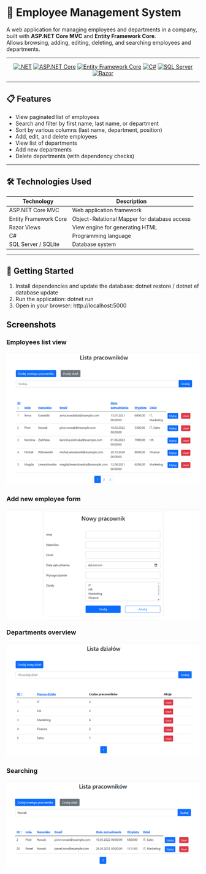 <a id="readme-top"></a>

# 🚀 Employee Management System

A web application for managing employees and departments in a company, built with **ASP.NET Core MVC** and **Entity Framework Core**.  
Allows browsing, adding, editing, deleting, and searching employees and departments.

---

<div align="center">

[![.NET](https://img.shields.io/badge/.NET-512BD4?style=for-the-badge&logo=dot-net&logoColor=white)](https://dotnet.microsoft.com/) [![ASP.NET Core](https://img.shields.io/badge/ASP.NET_Core-6.0-blue?style=for-the-badge&logo=asp.net&logoColor=white)](https://dotnet.microsoft.com/apps/aspnet) [![Entity Framework Core](https://img.shields.io/badge/Entity_Framework_Core-339933?style=for-the-badge&logo=entity-framework&logoColor=white)](https://docs.microsoft.com/en-us/ef/core/) [![C#](https://img.shields.io/badge/C%23-239120?style=for-the-badge&logo=c-sharp&logoColor=white)](https://docs.microsoft.com/en-us/dotnet/csharp/) [![SQL Server](https://img.shields.io/badge/SQL_Server-CC2927?style=for-the-badge&logo=microsoft-sql-server&logoColor=white)](https://www.microsoft.com/en-us/sql-server) [![Razor](https://img.shields.io/badge/Razor-512BD4?style=for-the-badge&logo=asp.net&logoColor=white)](https://docs.microsoft.com/en-us/aspnet/core/mvc/views/razor)

</div>


---

## 📋 Features

- View paginated list of employees
- Search and filter by first name, last name, or department
- Sort by various columns (last name, department, position)
- Add, edit, and delete employees
- View list of departments
- Add new departments
- Delete departments (with dependency checks)

---

## 🛠 Technologies Used

| Technology            | Description                              |                                       
|-----------------------|------------------------------------------|
| ASP.NET Core MVC      | Web application framework                | ![ASP.NET](https://img.shields.io/badge/ASP.NET_Core-8.0-blue?style=flat-square&logo=asp.net&logoColor=white)   |
| Entity Framework Core | Object-Relational Mapper for database access | ![EF Core](https://img.shields.io/badge/Entity_Framework_Core-339933?style=flat-square&logo=entity-framework&logoColor=white) |
| Razor Views           | View engine for generating HTML          | ![Razor](https://img.shields.io/badge/Razor-512BD4?style=flat-square&logo=asp.net&logoColor=white)                |
| C#                    | Programming language                      | ![C#](https://img.shields.io/badge/C%23-239120?style=flat-square&logo=c-sharp&logoColor=white)                     |
| SQL Server / SQLite   | Database system                           | ![SQL Server](https://img.shields.io/badge/SQL_Server-CC2927?style=flat-square&logo=microsoft-sql-server&logoColor=white) |

---

## 🚀 Getting Started

1. Install dependencies and update the database: dotnet restore / dotnet ef database update
2. Run the application: dotnet run
3. Open in your browser: http://localhost:5000

## Screenshots

### Employees list view

![Employees List](images/employee-list.png)

### Add new employee form

![Add Employee](images/add-employee.png)

### Departments overview

![Departments](images/departments-list.png)

### Searching

![Searching](images/searching.png)
